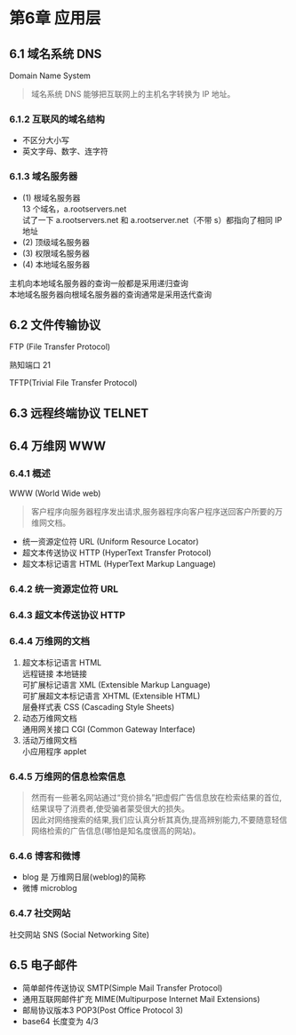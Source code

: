 # 第6章 应用层
## 6.1 域名系统 DNS
Domain Name System

> 域名系统 DNS 能够把互联网上的主机名字转换为 IP 地址。

### 6.1.2 互联风的域名结构
* 不区分大小写
* 英文字母、数字、连字符

### 6.1.3 域名服务器
* (1) 根域名服务器  
13 个域名，a.rootservers.net  
试了一下 a.rootservers.net 和 a.rootserver.net（不带 s）都指向了相同 IP 地址
* (2) 顶级域名服务器
* (3) 权限域名服务器
* (4) 本地域名服务器

主机向本地域名服务器的查询一般都是采用递归查询  
本地域名服务器向根域名服务器的查询通常是采用迭代查询

## 6.2 文件传输协议
FTP (File Transfer Protocol)

熟知端口 21

TFTP(Trivial File Transfer Protocol)

## 6.3 远程终端协议 TELNET

## 6.4 万维网 WWW
### 6.4.1 概述
WWW (World Wide web)

> 客户程序向服务器程序发出请求,服务器程序向客户程序送回客户所要的万维网文档。

* 统一资源定位符 URL (Uniform Resource Locator)
* 超文本传送协议 HTTP (HyperText Transfer Protocol)
* 超文本标记语言 HTML (HyperText Markup Language)

### 6.4.2 统一资源定位符 URL
### 6.4.3 超文本传送协议 HTTP
### 6.4.4 万维网的文档
1. 超文本标记语言 HTML  
远程链接 本地链接  
可扩展标记语言 XML (Extensible Markup Language)  
可扩展超文本标记语言 XHTML (Extensible HTML)  
层叠样式表 CSS (Cascading Style Sheets)
0. 动态万维网文档  
通用网关接口 CGI (Common Gateway Interface)
0. 活动万维网文档  
小应用程序 applet

### 6.4.5 万维网的信息检索信息
> 然而有一些著名网站通过“竞价排名”把虚假广告信息放在检索结果的首位,结果误导了消费者,使受骗者蒙受很大的损失。  
> 因此对网络搜索的结果,我们应认真分析其真伪,提高辨别能力,不要随意轻信网络检索的广告信息(哪怕是知名度很高的网站)。

### 6.4.6 博客和微博
* blog 是 万维网日层(weblog)的简称
* 微博 microblog

### 6.4.7 社交网站
社交网站 SNS (Social Networking Site)


## 6.5 电子邮件
* 简单邮件传送协议 SMTP(Simple Mail Transfer Protocol)
* 通用互联网邮件扩充 MIME(Multipurpose Internet Mail Extensions)
* 邮局协议版本3  POP3(Post Office Protocol 3)
* base64 长度变为 4/3